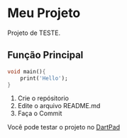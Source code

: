 # **Meu Projeto**
Projeto de TESTE.

## **Função Principal**
```dart
void main(){
    print('Hello');
}
```

  1. Crie o repósitorio
  2. Edite o arquivo README.md
  3. Faça o Commit

  Você pode testar o projeto no [DartPad](https://dartpad.dev/?)
